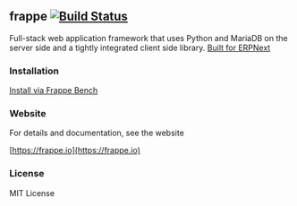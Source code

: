 ## frappe [![Build Status](https://travis-ci.org/frappe/frappe.png)](https://travis-ci.org/frappe/frappe)

Full-stack web application framework that uses Python and MariaDB on the server side and a tightly integrated client side library. [Built for ERPNext](https://erpnext.com)

### Installation

[Install via Frappe Bench](https://github.com/frappe/frappe-bench)

### Website

For details and documentation, see the website

[https://frappe.io](https://frappe.io)

### License

MIT License
